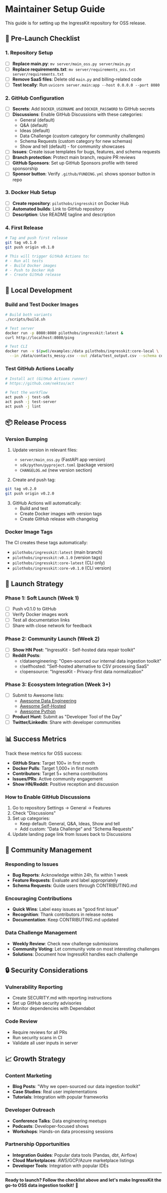 # Maintainer Setup Guide

This guide is for setting up the IngressKit repository for OSS release.

## 🚀 **Pre-Launch Checklist**

### 1. Repository Setup
- [ ] **Replace main.py**: `mv server/main_oss.py server/main.py`
- [ ] **Replace requirements.txt**: `mv server/requirements_oss.txt server/requirements.txt`
- [ ] **Remove SaaS files**: Delete old `main.py` and billing-related code
- [ ] **Test locally**: Run `uvicorn server.main:app --host 0.0.0.0 --port 8080`

### 2. GitHub Configuration
- [ ] **Secrets**: Add `DOCKER_USERNAME` and `DOCKER_PASSWORD` to GitHub secrets
- [ ] **Discussions**: Enable GitHub Discussions with these categories:
  - General (default)
  - Q&A (default) 
  - Ideas (default)
  - Data Challenge (custom category for community challenges)
  - Schema Requests (custom category for new schemas)
  - Show and tell (default) - for community showcases
- [ ] **Issues**: Create issue templates for bugs, features, and schema requests
- [ ] **Branch protection**: Protect main branch, require PR reviews
- [ ] **GitHub Sponsors**: Set up GitHub Sponsors profile with tiered sponsorship
- [ ] **Sponsor button**: Verify `.github/FUNDING.yml` shows sponsor button in repo

### 3. Docker Hub Setup
- [ ] **Create repository**: `pilothobs/ingresskit` on Docker Hub
- [ ] **Automated builds**: Link to GitHub repository
- [ ] **Description**: Use README tagline and description

### 4. First Release
```bash
# Tag and push first release
git tag v0.1.0
git push origin v0.1.0

# This will trigger GitHub Actions to:
# - Run all tests
# - Build Docker images  
# - Push to Docker Hub
# - Create GitHub release
```

## 🔧 **Local Development**

### Build and Test Docker Images
```bash
# Build both variants
./scripts/build.sh

# Test server
docker run -p 8080:8080 pilothobs/ingresskit:latest &
curl http://localhost:8080/ping

# Test CLI
docker run -v $(pwd)/examples:/data pilothobs/ingresskit:core-local \
  --in /data/contacts_messy.csv --out /data/test_output.csv --schema contacts
```

### Test GitHub Actions Locally
```bash
# Install act (GitHub Actions runner)
# https://github.com/nektos/act

# Test the workflow
act push -j test-sdk
act push -j test-server
act push -j lint
```

## 📦 **Release Process**

### Version Bumping
1. Update version in relevant files:
   - `server/main_oss.py` (FastAPI app version)
   - `sdk/python/pyproject.toml` (package version)
   - `CHANGELOG.md` (new version section)

2. Create and push tag:
```bash
git tag v0.2.0
git push origin v0.2.0
```

3. GitHub Actions will automatically:
   - Build and test
   - Create Docker images with version tags
   - Create GitHub release with changelog

### Docker Image Tags
The CI creates these tags automatically:
- `pilothobs/ingresskit:latest` (main branch)
- `pilothobs/ingresskit:v0.1.0` (version tags)
- `pilothobs/ingresskit:core-latest` (CLI only)
- `pilothobs/ingresskit:core-v0.1.0` (CLI version)

## 🌟 **Launch Strategy**

### Phase 1: Soft Launch (Week 1)
- [ ] Push v0.1.0 to GitHub
- [ ] Verify Docker images work
- [ ] Test all documentation links
- [ ] Share with close network for feedback

### Phase 2: Community Launch (Week 2)
- [ ] **Show HN Post**: "IngressKit - Self-hosted data repair toolkit"
- [ ] **Reddit Posts**:
  - r/dataengineering: "Open-sourced our internal data ingestion toolkit"
  - r/selfhosted: "Self-hosted alternative to CSV processing SaaS"
  - r/opensource: "IngressKit - Privacy-first data normalization"

### Phase 3: Ecosystem Integration (Week 3+)
- [ ] Submit to Awesome lists:
  - [Awesome Data Engineering](https://github.com/igorbarinov/awesome-data-engineering)
  - [Awesome Self-Hosted](https://github.com/awesome-selfhosted/awesome-selfhosted)
  - [Awesome Python](https://github.com/vinta/awesome-python)
- [ ] **Product Hunt**: Submit as "Developer Tool of the Day"
- [ ] **Twitter/LinkedIn**: Share with developer communities

## 📊 **Success Metrics**

Track these metrics for OSS success:
- **GitHub Stars**: Target 100+ in first month
- **Docker Pulls**: Target 1,000+ in first month  
- **Contributors**: Target 5+ schema contributions
- **Issues/PRs**: Active community engagement
- **Show HN/Reddit**: Positive reception and discussion

### How to Enable GitHub Discussions
1. Go to repository Settings → General → Features
2. Check "Discussions" 
3. Set up categories:
   - Keep default: General, Q&A, Ideas, Show and tell
   - Add custom: "Data Challenge" and "Schema Requests"
4. Update landing page link from Issues back to Discussions

## 🤝 **Community Management**

### Responding to Issues
- **Bug Reports**: Acknowledge within 24h, fix within 1 week
- **Feature Requests**: Evaluate and label appropriately
- **Schema Requests**: Guide users through CONTRIBUTING.md

### Encouraging Contributions
- **Quick Wins**: Label easy issues as "good first issue"
- **Recognition**: Thank contributors in release notes
- **Documentation**: Keep CONTRIBUTING.md updated

### Data Challenge Management
- **Weekly Review**: Check new challenge submissions
- **Community Voting**: Let community vote on most interesting challenges
- **Solutions**: Document how IngressKit handles each challenge

## 🔒 **Security Considerations**

### Vulnerability Reporting
- Create SECURITY.md with reporting instructions
- Set up GitHub security advisories
- Monitor dependencies with Dependabot

### Code Review
- Require reviews for all PRs
- Run security scans in CI
- Validate all user inputs in server

## 📈 **Growth Strategy**

### Content Marketing
- **Blog Posts**: "Why we open-sourced our data ingestion toolkit"
- **Case Studies**: Real user implementations
- **Tutorials**: Integration with popular frameworks

### Developer Outreach
- **Conference Talks**: Data engineering meetups
- **Podcasts**: Developer-focused shows
- **Workshops**: Hands-on data processing sessions

### Partnership Opportunities
- **Integration Guides**: Popular data tools (Pandas, dbt, Airflow)
- **Cloud Marketplaces**: AWS/GCP/Azure marketplace listings
- **Developer Tools**: Integration with popular IDEs

---

**Ready to launch? Follow the checklist above and let's make IngressKit the go-to OSS data ingestion toolkit!** 🚀
